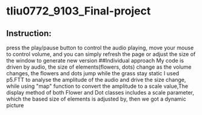 # tliu0772_9103_Final-project
## Instruction:
press the play/pause button to control the audio playing, move your mouse to control volume, and you can simply refresh the page or adjust the size of the window to generate new version
##Individual approach
My code is driven by audio, the size of elements(flowers, dots) change as the volume changes, the flowers and dots jump while the grass stay static
I used p5.FTT to analyse the amplitude of the audio and drive the size change, while using "map" function to convert the amplitude to a scale value,The display method of both Flower and Dot classes includes a scale parameter, which the based size of elements is adjusted by, then we got a dynamic picture
